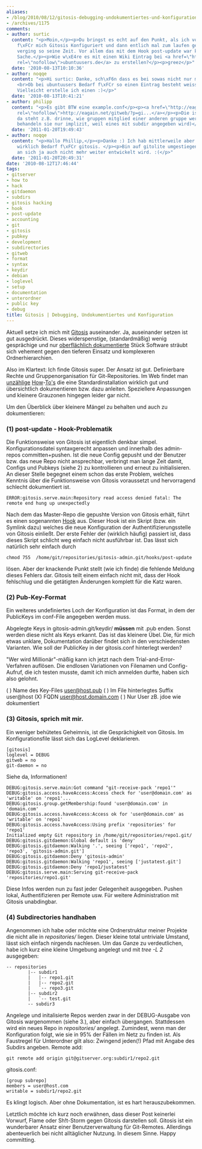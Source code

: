 ```yaml
---
aliases:
- /blog/2010/08/12/gitosis-debugging-undokumentiertes-und-konfiguration
- /archives/1175
comments:
- author: surtic
  content: "<p>Moin,</p><p>Du bringst es echt auf den Punkt, als ich vor etwa 1 Jahr
    f\xFCr mich Gitosis Konfiguriert und dann entlich mal zum laufen gebracht habe
    verging so seine Zeit. Vor allem das mit dem Hook post-update war keine einfache
    Sache.</p><p>Wie w\xE4re es mit einen Wiki Eintrag bei <a href=\"http://ubuntuusers.de\"
    rel=\"nofollow\">ubuntuusers.de</a> zu erstellen?</p><p>greez</p>"
  date: '2010-08-13T10:10:36'
- author: noqqe
  content: "<p>Hi surtic: Danke, sch\xF6n dass es bei sowas nicht nur mir so geht.
    <br>Ob bei ubuntuusers Bedarf f\xFCr so einen Eintrag besteht weiss ich nicht.
    Vielleicht erstelle ich einen :)</p>"
  date: '2010-08-13T10:41:21'
- author: philipp
  content: "<p>Es gibt BTW eine example.conf</p><p><a href=\"http://eagain.net/gitweb/?p=gitosis.git;a=blob;f=example.conf;h=87bd822fc17ebfe0132f7060afa8036f84c3be99;hb=HEAD\"
    rel=\"nofollow\">http://eagain.net/gitweb/?p=gi...</a></p><p>Die ist interessant,
    da steht z.B. drinne, wie gruppen mitglied einer anderen gruppe werden k\xF6nnen!...</p><p>(subdirs
    behandeln sie nur implizit, weil eines mit subdir angegeben wird)</p>"
  date: '2011-01-20T19:49:43'
- author: noqqe
  content: "<p>Hallo Phillip,</p><p>Danke :) Ich hab mittlerweile aber nicht mehr
    wirklich Bedarf f\xFCr gitosis. </p><p>Bin auf gitolite umgestiegen, da gitosis
    an sich ja auch nicht mehr weiter entwickelt wird. :(</p>"
  date: '2011-01-20T20:49:31'
date: '2010-08-12T17:46:44'
tags:
- gitserver
- how to
- hack
- gitdaemon
- subdirs
- gitosis hacking
- hook
- post-update
- accounting
- git
- gitosis
- pubkey
- development
- subdirectories
- gitweb
- format
- syntax
- keydir
- debian
- loglevel
- setup
- documentation
- unterordner
- public key
- debug
title: Gitosis | Debugging, Undokumentiertes und Konfiguration
---
```


Aktuell setze ich mich mit
[Gitosis](http://eagain.net/gitweb/?p=gitosis.git;a=summary) auseinander.
Ja, auseinander setzen ist gut ausgedrückt. Dieses  widerspenstige,
(standardmäßig) wenig gesprächige und nur [oberflächlich dokumentierte](http://eagain.net/gitweb/?p=gitosis.git;a=blob;f=README.rst;h=92047762c38cdf018a901b48a5a092796f51500e;hb=dedb3dc63f413ed6eeba8082b7e93ad136b16d0d)
Stück Software sträubt sich vehement gegen den  tieferen Einsatz und
komplexeren Ordnerhierarchien.

Also im Klartext: Ich finde Gitosis super. Der Ansatz ist gut.
Definierbare Rechte und Gruppenorganisation für Git-Repositories. Im Web
findet man
[unzählige](http://scie.nti.st/2007/11/14/hosting-git-repositories-the-easy-and-secure-way)
[How](http://bogdan.org.ua/2009/02/20/gitosis-how-to-add-new-repository.html)-[To's](http://www.mantisbt.org/wiki/doku.php/mantisbt:gitosis_management)
die eine Standardinstallation wirklich gut und übersichtlich  dokumentieren
bzw. dazu anleiten. Speziellere Anpassungen und kleinere  Grauzonen
hingegen leider gar nicht.

Um den Überblick über kleinere Mängel zu behalten und auch zu
dokumentieren:

### (1) post-update - Hook-Problematik

Die Funktionsweise von Gitosis ist eigentlich denkbar simpel.
Konfigurationsdatei syntaxgerecht anpassen  und innerhalb des admin-repos
committen+pushen. Ist die neue Config  gepusht und der Benutzer bzw. das
neue Repo nicht ansprechbar, verbringt man lange Zeit damit, Configs und
Pubkeys (siehe 2) zu  kontrollieren und erneut zu initialisieren. An dieser
Stelle begegnet einem  schon das erste Problem, welches Kenntnis über die
Funktionsweise von  Gitosis voraussetzt und hervorragend schlecht
dokumentiert ist.

```
ERROR:gitosis.serve.main:Repository read access denied fatal: The remote end hung up unexpectedly
```
Nach dem  das Master-Repo die gepushte Version von Gitosis erhält, führt es
einen  sogenannten
[Hook](http://www.kernel.org/pub/software/scm/git/docs/githooks.html) aus.
Dieser Hook ist ein Skript (bzw. ein Symlink dazu) welches die  neue
Konfiguration der Authentifizierungsstelle von Gitosis einließt. Der erste
Fehler der (wirklich häufig) passiert ist, dass dieses Skript schlicht weg
einfach nicht ausführbar  ist. Das lässt sich natürlich sehr einfach durch

```
chmod 755  /home/git/repositories/gitosis-admin.git/hooks/post-update
```

lösen. Aber der knackende Punkt stellt (wie ich finde) die fehlende Meldung
dieses Fehlers dar. Gitosis teilt einem einfach nicht mit,  dass der Hook
fehlschlug und die getätigten Änderungen komplett für  die Katz waren.

### (2) Pub-Key-Format

Ein weiteres undefiniertes Loch der Konfiguration ist das Format, in  dem
der PublicKeys im conf-File angegeben werden muss.

Abgelegte Keys in gitosis-admin.git/keydir/ **müssen** mit .pub  enden.
Sonst werden diese nicht als Keys erkannt. Das ist das  kleinere Übel. Die,
für mich etwas unklare, Dokumentation darüber findet sich  in den
verschiedensten Varianten. Wie soll der PublicKey in der  gitosis.conf
hinterlegt werden?

"Wer wird Millionär"-mäßig kann ich jetzt nach dem
Trial-and-Error-Verfahren auflösen. Die endlosen Variationen von  Filenamen
und Config-Aufruf, die ich testen musste, damit ich mich  anmelden durfte,
haben sich also gelohnt.

( ) Name des Key-Files user@host.pub
( ) Im File hinterlegtes Suffix user@host
(X) FQDN user@host.domain.com
( ) Nur User zB. jdoe wie dokumentiert

### (3) Gitosis, sprich mit mir.

Ein weniger behütetes Geheimnis, ist die Gesprächigkeit von Gitosis. Im
Konfigurationsfile lässt sich das LogLevel deklarieren.

```
[gitosis]
loglevel = DEBUG
gitweb = no
git-daemon = no
```

Siehe da, Informationen!

    DEBUG:gitosis.serve.main:Got command "git-receive-pack 'repo1'"
    DEBUG:gitosis.access.haveAccess:Access check for 'user@domain.com' as 'writable' on 'repo1'...
    DEBUG:gitosis.group.getMembership:found 'user@domain.com' in 'domain.com'
    DEBUG:gitosis.access.haveAccess:Access ok for 'user@domain.com' as 'writable' on 'repo1'
    DEBUG:gitosis.access.haveAccess:Using prefix 'repositories' for 'repo1'
    Initialized empty Git repository in /home/git/repositories/repo1.git/
    DEBUG:gitosis.gitdaemon:Global default is 'deny'
    DEBUG:gitosis.gitdaemon:Walking '.', seeing ['repo1', 'repo2', 'repo3', 'gitosis-admin.git']
    DEBUG:gitosis.gitdaemon:Deny 'gitosis-admin'
    DEBUG:gitosis.gitdaemon:Walking 'repo1', seeing ['justatest.git']
    DEBUG:gitosis.gitdaemon:Deny 'repo1/justatest'
    DEBUG:gitosis.serve.main:Serving git-receive-pack 'repositories/repo1.git'

Diese Infos werden nun zu fast jeder Gelegenheit ausgegeben. Pushen lokal,
Authentifizieren per Remote usw. Für weitere Administration mit Gitosis
unabdingbar.

### (4) Subdirectories handhaben

Angenommen ich habe oder möchte eine Ordnerstruktur meiner Projekte die
nicht alle in _repositories/_ liegen. Dieser kleine total untriviale
Umstand, lässt sich einfach nirgends nachlesen. Um das Ganze zu
verdeutlichen, habe ich kurz eine kleine Umgebung angelegt und mit _tree -L
2_ ausgegeben:

```
-- repositories
        |-- subdir1
        |   |-- repo1.git
        |   |-- repo2.git
        |   `-- repo3.git
        |-- subdir2
        |   `-- test.git
        -- subdir3
```


Angelege und initalisierte Repos werden zwar in der DEBUG-Ausgabe von
Gitosis wargenommen (siehe 3.), aber einfach übergangen. Stattdessen wird
ein neues Repo in _repositories/_ angelegt. Zumindest, wenn man der
Konfiguration folgt, wie sie in 95% der Fällen im Netz zu finden ist. Als
Faustregel für Unterordner gilt also: Zwingend jeden(!) Pfad mit Angabe des
Subdirs angeben.  Remote add:

```
git remote add origin git@gitserver.org:subdir1/repo2.git
```

gitosis.conf:

```
[group subrepo]
members = user@host.com
writable = subdir1/repo2.git
```

Es klingt logisch. Aber ohne Dokumentation, ist es hart herauszubekommen.

Letztlich möchte ich kurz noch erwähnen, dass dieser Post keinerlei
Vorwurf, Flame oder Sh!t-Storm gegen Gitosis darstellen soll. Gitosis ist
ein wunderbarer Ansatz einer Benutzerverwaltung für Git-Remotes. Allerdings
abenteuerlich bei nicht alltäglicher Nutzung. In diesem Sinne. Happy
committing.